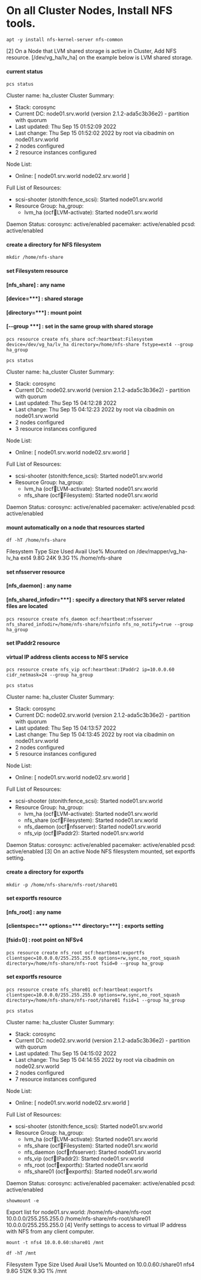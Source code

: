 # On all Cluster Nodes, Install NFS tools.
```
apt -y install nfs-kernel-server nfs-common
```
[2]	On a Node that LVM shared storage is active in Cluster, Add NFS resource.
[/dev/vg_ha/lv_ha] on the example below is LVM shared storage.
#### current status
```
pcs status
```
Cluster name: ha_cluster
Cluster Summary:
  * Stack: corosync
  * Current DC: node01.srv.world (version 2.1.2-ada5c3b36e2) - partition with quorum
  * Last updated: Thu Sep 15 01:52:09 2022
  * Last change:  Thu Sep 15 01:52:02 2022 by root via cibadmin on node01.srv.world
  * 2 nodes configured
  * 2 resource instances configured

Node List:
  * Online: [ node01.srv.world node02.srv.world ]

Full List of Resources:
  * scsi-shooter        (stonith:fence_scsi):    Started node01.srv.world
  * Resource Group: ha_group:
    * lvm_ha    (ocf:heartbeat:LVM-activate):    Started node01.srv.world

Daemon Status:
  corosync: active/enabled
  pacemaker: active/enabled
  pcsd: active/enabled

#### create a directory for NFS filesystem
```
mkdir /home/nfs-share
```
#### set Filesystem resource
#### [nfs_share] : any name
#### [device=***] : shared storage
#### [directory=***] : mount point
#### [--group ***] : set in the same group with shared storage
```
pcs resource create nfs_share ocf:heartbeat:Filesystem device=/dev/vg_ha/lv_ha directory=/home/nfs-share fstype=ext4 --group ha_group
```
```
pcs status
```
Cluster name: ha_cluster
Cluster Summary:
  * Stack: corosync
  * Current DC: node02.srv.world (version 2.1.2-ada5c3b36e2) - partition with quorum
  * Last updated: Thu Sep 15 04:12:28 2022
  * Last change:  Thu Sep 15 04:12:23 2022 by root via cibadmin on node01.srv.world
  * 2 nodes configured
  * 3 resource instances configured

Node List:
  * Online: [ node01.srv.world node02.srv.world ]

Full List of Resources:
  * scsi-shooter        (stonith:fence_scsi):    Started node01.srv.world
  * Resource Group: ha_group:
    * lvm_ha    (ocf:heartbeat:LVM-activate):    Started node01.srv.world
    * nfs_share (ocf:heartbeat:Filesystem):      Started node01.srv.world

Daemon Status:
  corosync: active/enabled
  pacemaker: active/enabled
  pcsd: active/enabled

#### mount automatically on a node that resources started
```
df -hT /home/nfs-share
```
Filesystem              Type  Size  Used Avail Use% Mounted on
/dev/mapper/vg_ha-lv_ha ext4  9.8G   24K  9.3G   1% /home/nfs-share

#### set nfsserver resource
#### [nfs_daemon] : any name
#### [nfs_shared_infodir=***] : specify a directory that NFS server related files are located
```
pcs resource create nfs_daemon ocf:heartbeat:nfsserver nfs_shared_infodir=/home/nfs-share/nfsinfo nfs_no_notify=true --group ha_group
```
#### set IPaddr2 resource
#### virtual IP address clients access to NFS service
```
pcs resource create nfs_vip ocf:heartbeat:IPaddr2 ip=10.0.0.60 cidr_netmask=24 --group ha_group
```
```
pcs status
```
Cluster name: ha_cluster
Cluster Summary:
  * Stack: corosync
  * Current DC: node02.srv.world (version 2.1.2-ada5c3b36e2) - partition with quorum
  * Last updated: Thu Sep 15 04:13:57 2022
  * Last change:  Thu Sep 15 04:13:45 2022 by root via cibadmin on node01.srv.world
  * 2 nodes configured
  * 5 resource instances configured

Node List:
  * Online: [ node01.srv.world node02.srv.world ]

Full List of Resources:
  * scsi-shooter        (stonith:fence_scsi):    Started node01.srv.world
  * Resource Group: ha_group:
    * lvm_ha    (ocf:heartbeat:LVM-activate):    Started node01.srv.world
    * nfs_share (ocf:heartbeat:Filesystem):      Started node01.srv.world
    * nfs_daemon        (ocf:heartbeat:nfsserver):       Started node01.srv.world
    * nfs_vip   (ocf:heartbeat:IPaddr2):         Started node01.srv.world

Daemon Status:
  corosync: active/enabled
  pacemaker: active/enabled
  pcsd: active/enabled
[3]	On an active Node NFS filesystem mounted, set exportfs setting.
#### create a directory for exportfs
```
mkdir -p /home/nfs-share/nfs-root/share01
```
#### set exportfs resource
#### [nfs_root] : any name
#### [clientspec=*** options=*** directory=***] : exports setting
#### [fsid=0] : root point on NFSv4
```
pcs resource create nfs_root ocf:heartbeat:exportfs clientspec=10.0.0.0/255.255.255.0 options=rw,sync,no_root_squash directory=/home/nfs-share/nfs-root fsid=0 --group ha_group
```
#### set exportfs resource
```
pcs resource create nfs_share01 ocf:heartbeat:exportfs clientspec=10.0.0.0/255.255.255.0 options=rw,sync,no_root_squash directory=/home/nfs-share/nfs-root/share01 fsid=1 --group ha_group
```
```
pcs status
```
Cluster name: ha_cluster
Cluster Summary:
  * Stack: corosync
  * Current DC: node02.srv.world (version 2.1.2-ada5c3b36e2) - partition with quorum
  * Last updated: Thu Sep 15 04:15:02 2022
  * Last change:  Thu Sep 15 04:14:55 2022 by root via cibadmin on node02.srv.world
  * 2 nodes configured
  * 7 resource instances configured

Node List:
  * Online: [ node01.srv.world node02.srv.world ]

Full List of Resources:
  * scsi-shooter        (stonith:fence_scsi):    Started node01.srv.world
  * Resource Group: ha_group:
    * lvm_ha    (ocf:heartbeat:LVM-activate):    Started node01.srv.world
    * nfs_share (ocf:heartbeat:Filesystem):      Started node01.srv.world
    * nfs_daemon        (ocf:heartbeat:nfsserver):       Started node01.srv.world
    * nfs_vip   (ocf:heartbeat:IPaddr2):         Started node01.srv.world
    * nfs_root  (ocf:heartbeat:exportfs):        Started node01.srv.world
    * nfs_share01       (ocf:heartbeat:exportfs):        Started node01.srv.world

Daemon Status:
  corosync: active/enabled
  pacemaker: active/enabled
  pcsd: active/enabled
```
showmount -e
```
Export list for node01.srv.world:
/home/nfs-share/nfs-root         10.0.0.0/255.255.255.0
/home/nfs-share/nfs-root/share01 10.0.0.0/255.255.255.0
[4]	Verify settings to access to virtual IP address with NFS from any client computer.
```
mount -t nfs4 10.0.0.60:share01 /mnt
```
```
df -hT /mnt
```
Filesystem         Type  Size  Used Avail Use% Mounted on
10.0.0.60:/share01 nfs4  9.8G  512K  9.3G   1% /mnt

